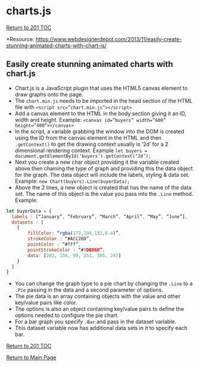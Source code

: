 # charts.js

[Return to 201 TOC](201TOC.md)

*Resource: <https://www.webdesignerdepot.com/2013/11/easily-create-stunning-animated-charts-with-chart-js/>

## Easily create stunning animated charts with chart.js

- Chart.js is a JavaScript plugin that uses the HTML5 canvas element to draw graphs onto the page.
- The `chart.min.js` needs to be imported in the head section of the HTML file with `<script src=”chart.min.js”></script>`
- Add a canvas element to the HTML in the body section giving it an ID, width and height. Example: `<canvas id=”buyers” width=”600” height=”400”></canvas>`
- In the script, a variable grabbing the window into the DOM is created using the ID from the canvas element in the HTML and then `.getContext()` to get the drawing context usually is ‘2d’ for a 2 dimensional rendering context. Example `let buyers = document.getElementById(‘buyers’).getContext(‘2d’);`
- Next you create a new char object providing it the variable created above then chaining the type of graph and providing this the data object for the graph. The data object will include the labels, styling & data set. Example: `new Chart(buyers).Line(buyerData);`
- Above the 2 lines, a new object is created that has the name of the data set. The name of this object is the value you pass into the `.Line` method. Example:

``` javascript
let buyerData = {
  labels : [“January”, “February”, “March”, “April”, “May”, “June”],
  datasets : [
    {
        fillColor: “rgba(172,194,132,0.4)”,
        strokeColor : “#ACC26D”,
        pointColor : “#fff”,
        pointStrokeColor : “#9DB86D”,
        data: [203, 156, 99, 251, 305, 247]
    }
  ]
}
```

- You can change the graph type to a pie chart by changing the `.Line` to a `.Pie` passing in the data and a second parameter of options.
- The pie data is an array containing objects with the value and other key/value pairs like color.
- The options is also an object containing key/value pairs to define the options needed to configure the pie chart.
- For a bar graph you specify `.Bar` and pass in the dataset variable.
- This dataset variable now has additional data sets in it to specify each bar.


[Return to 201 TOC](201TOC.md)

[Return to Main Page](../README.md)
